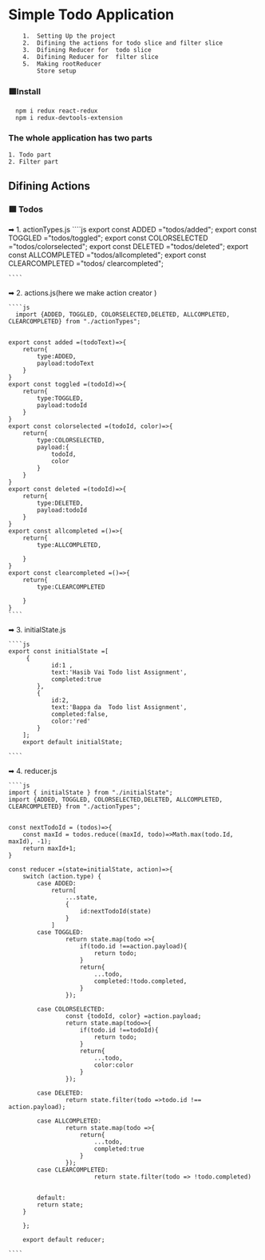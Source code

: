 # Simple Todo Application
        1.  Setting Up the project
        2.  Difining the actions for todo slice and filter slice
        3.  Difining Reducer for  todo slice
        4.  Difining Reducer for  filter slice
        5.  Making rootReducer
            Store setup
 
### 🟩Install 
      npm i redux react-redux
      npm i redux-devtools-extension

### The whole application has two parts
    1. Todo part
    2. Filter part

## Difining Actions 

### 🟩 Todos 

➡ 1. actionTypes.js
    ````js
        export const ADDED ="todos/added";
        export const TOGGLED ="todos/toggled";
        export const COLORSELECTED ="todos/colorselected";
        export const DELETED ="todos/deleted";
        export const ALLCOMPLETED ="todos/allcompleted";
        export const CLEARCOMPLETED ="todos/  clearcompleted";

    ````
       
 ➡ 2. actions.js(here we make action creator )

    ````js
      import {ADDED, TOGGLED, COLORSELECTED,DELETED, ALLCOMPLETED, CLEARCOMPLETED} from "./actionTypes";


    export const added =(todoText)=>{
        return{
            type:ADDED,
            payload:todoText
        }
    }
    export const toggled =(todoId)=>{
        return{
            type:TOGGLED,
            payload:todoId
        }
    }
    export const colorselected =(todoId, color)=>{
        return{
            type:COLORSELECTED,
            payload:{
                todoId,
                color
            }
        }
    }
    export const deleted =(todoId)=>{
        return{
            type:DELETED,
            payload:todoId
        }
    }
    export const allcompleted =()=>{
        return{
            type:ALLCOMPLETED,

        }
    }
    export const clearcompleted =()=>{
        return{
            type:CLEARCOMPLETED

        }
    }  
    ````

 ➡ 3. initialState.js

    ````js
    export const initialState =[
         {
                id:1 ,
                text:'Hasib Vai Todo list Assignment',
                completed:true
            },
            {
                id:2,
                text:'Bappa da  Todo list Assignment',
                completed:false,
                color:'red'
            }
        ];
        export default initialState;

    ````
 ➡ 4. reducer.js

    ````js
    import { initialState } from "./initialState";
    import {ADDED, TOGGLED, COLORSELECTED,DELETED, ALLCOMPLETED, CLEARCOMPLETED} from "./actionTypes";


    const nextTodoId = (todos)=>{
        const maxId = todos.reduce((maxId, todo)=>Math.max(todo.Id, maxId), -1);
        return maxId+1;
    }

    const reducer =(state=initialState, action)=>{
        switch (action.type) {
            case ADDED:
                return[
                    ...state,
                    {
                        id:nextTodoId(state)
                    }
                ]
            case TOGGLED:
                    return state.map(todo =>{
                        if(todo.id !==action.payload){
                            return todo;
                        }
                        return{
                            ...todo,
                            completed:!todo.completed,
                        }
                    });

            case COLORSELECTED:
                    const {todoId, color} =action.payload;
                    return state.map(todo=>{
                        if(todo.id !==todoId){
                            return todo;
                        }
                        return{
                            ...todo,
                            color:color
                        }
                    });

            case DELETED:
                    return state.filter(todo =>todo.id !== action.payload);
                
            case ALLCOMPLETED:
                    return state.map(todo =>{
                        return{
                            ...todo,
                            completed:true
                        }
                    });
            case CLEARCOMPLETED:
                            return state.filter(todo => !todo.completed)
                    
        
            default:
            return state;
        }

        };

        export default reducer;

    ````




    
            


